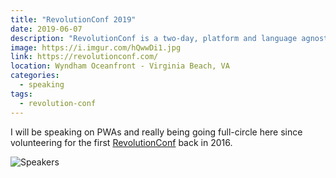 ```yaml
---
title: "RevolutionConf 2019"
date: 2019-06-07
description: "RevolutionConf is a two-day, platform and language agnostic software development conference."
image: https://i.imgur.com/hQwwDi1.jpg
link: https://revolutionconf.com/
location: Wyndham Oceanfront - Virginia Beach, VA
categories:
  - speaking
tags:
  - revolution-conf
---
```


I will be speaking on PWAs and really being going full-circle here since volunteering for the first [RevolutionConf](/2016/05/13/revolutionconf/) back in 2016.

![Speakers](https://i.imgur.com/wLuuXuP.png)
